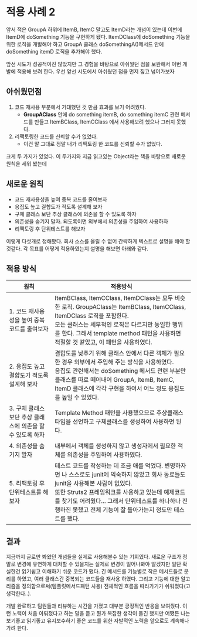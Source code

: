 # 적용 사례 2
앞서 적은 GroupA 하위에 ItemB, ItemC 말고도 ItemD라는 개념이 있는데 이번에 ItemD에 doSomething 기능을 구현하게 됐다. ItemDClass에 doSomething 기능을 위한 로직을 개발해야 하고 GroupA 클래스 doSomethingA()메서드 안에 doSomething itemD 로직을 추가해야 했다.

앞선 시도가 성공적이진 않았지만 그 경험을 바탕으로 아쉬웠던 점을 보완해서 이번 개발에 적용해 보려 한다. 우선 앞선 시도에서 아쉬웠던 점을 먼저 짚고 넘어가보자
## 아쉬웠던점
1. 코드 재사용 부분에서 기대했던 것 만큼 효과를 보기 어려웠다.
    * **GroupAClass** 안에 do something itemB, do something itemC 관련 메서드를 만들고 ItemBClass, ItemCClass 에서 사용해보려 했으나 그러지 못했다.
2. 리팩토링한 코드를 신뢰할 수가 없었다.
    * 이건 말 그대로 정말 내가 리팩토링 한 코드를 신뢰할 수가 없었다. 

크게 두 가지가 있었다. 이 두가지와 지금 읽고있는 Object라는 책을 바탕으로 새로운 원칙을 세워 봤는데
## 새로운 원칙
* 코드 재사용성을 높여 중복 코드를 줄여보자
* 응집도 높고 결합도가 적도록 설계해 보자
* 구체 클래스 보단 추상 클래스에 의존을 할 수 있도록 하자
* 의존성을 숨기지 말자. 되도록이면 외부에서 의존성을 주입하여 사용하자
* 리팩토링 후 단위테스트를 해보자

이렇게 다섯개로 정해봤다. 회사 소스를 올릴 수 없어 간략하게 텍스트로 설명을 해야 할 것같다. 각 목표를 어떻게 적용하였는지 설명을 해보면 아래와 같다.
## 적용 방식
원칙|적용방식
-|-
1. 코드 재사용성을 높여 중복 코드를 줄여보자|ItemBClass, ItemCClass, ItemDClass는 모두 비슷한 로직. GroupAClass는 ItemBClass, ItemCClass, ItemDClass 로직을 포함한다.<br>모든 클래스는 세부적인 로직은 다르지만 동일한 행위를 한다. 그래서 template method 패턴을 사용하면 적절할 것 같았고, 이 패턴을 사용하였다.
2. 응집도 높고 결합도가 적도록 설계해 보자|결합도를 낮추기 위해 클래스 안에서 다른 객체가 필요한 경우 외부에서 주입해 주는 방식을 사용하였다.<br>응집도 관련해서는 doSomething 메서드 관련 부분만 클래스를 따로 떼어내어 GroupA, ItemB, ItemC, ItemD 클래스에 각각 구현을 하여서 어느 정도 응집도를 높일 수 있었다.
3. 구체 클래스 보단 추상 클래스에 의존을 할 수 있도록 하자|Template Method 패턴을 사용했으므로 추상클래스 타입을 선언하고 구체클래스를 생성하여 사용하면 된다.
4. 의존성을 숨기지 말자|내부에서 객체를 생성하지 않고 생성자에서 필요한 객체를 의존성을 주입하여 사용하였다.
5. 리팩토링 후 단위테스트를 해보자|테스트 코드를 작성하는 데 조금 애를 먹었다. 변명하자면 나 스스로도 junit에 익숙하지 않았고 회사 동료들도 junit을 사용해본 사람이 없었다.<br>또한 Struts2 프레임워크를 사용하고 있는데 예제코드를 찾기도 어려웠다... 그래서 단위테스트를 하나하나 진행하진 못했고 전체 기능이 잘 돌아가는지 정도만 테스트를 했다.
## 결과
지금까지 글로만 봐왔던 개념들을 실제로 사용해볼수 있는 기회였다. 새로운 구조가 정말로 변경에 유연하게 대처할 수 있을지는 실제로 변경이 일어나봐야 알겠지만 일단 확실한건 읽기쉽고 이해하기 쉬운 코드가 됐다. 긴 메서드를 기능별로 작은 메서드들로 분리를 하였고, 여러 클래스간 중복되는 코드들을 재사용 하였다. 그리고 기능에 대한 알고리즘을 정의함으로써(템플릿메서드패턴 사용) 전체적인 흐름을 따라가기가 쉬워졌다(고 생각한다..).

개발 완료하고 팀원들과 리뷰하는 시간을 가졌고 대부분 긍정적인 반응을 보여줬다. 이런 노력이 처음 이뤄졌다고 하는 말을 듣고 뭔가 복잡한 생각이 들긴 했지만 어쨌든 나는 보기좋고 읽기좋고 유지보수하기 좋은 코드를 위한 자발적인 노력을 앞으로도 계속해나가려 한다.